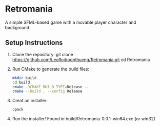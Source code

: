 # Retromania

A simple SFML-based game with a movable player character and background

## Setup Instructions

1. Clone the repository:
   git clone https://github.com/LeoRojboonthueng/Retromania.git
   cd Retromania
	
2. Run CMake to generate the build files:
   ```bash
   mkdir build
   cd build
   cmake -DCMAKE_BUILD_TYPE=Release ..
   cmake --build . --config Release
   ```

3. Creat an installer:
   ```bash
   cpack
   ```

4. Run the installer!
   Found in build/Retromania-0.0.1-win64.exe (or win32)